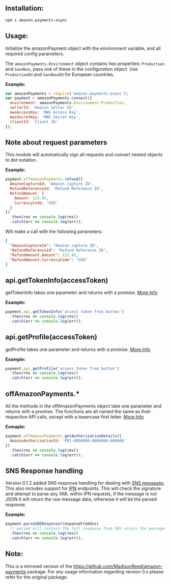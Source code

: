 ## Installation:

``` sh
npm i amazon-payments-async
```

## Usage:

Initialize the amazonPayment object with the environment variable, and all required config parameters.

The `amazonPayments.Environment` object contains two properties: `Production` and `Sandbox`, pass one of these in the configuration object. Use `ProductionEU` and `SandboxEU` for European countries.

__Example:__

``` js
var amazonPayments = require('amazon-payments-async');
var payment = amazonPayments.connect({
  environment: amazonPayments.Environment.Production,
  sellerId: 'Amazon Seller ID',
  mwsAccessKey: 'MWS Access Key',
  mwsSecretKey: 'MWS Secret Key',
  clientId: 'Client ID'
});
```

## Note about request parameters

This module will automatically sign all requests and convert nested objects to dot notation.

__Example:__
``` js
payment.offAmazonPayments.refund({
  AmazonCaptureId: 'Amazon capture ID',
  RefundReferenceId: 'Refund Reference ID',
  RefundAmount: {
    Amount: 123.45,
    CurrencyCode: 'USD'
  }
})
  .then(res => console.log(res))
  .catch(err => console.log(err));
```
Will make a call with the following parameters:
``` json
{
  "AmazonCaptureId": "Amazon capture ID",
  "RefundReferenceId": "Refund Reference ID",
  "RefundAmount.Amount": 123.45,
  "RefundAmount.CurrencyCode": "USD"
}
```

## api.getTokenInfo(accessToken)

getTokenInfo takes one parameter and returns with a promise.
[More Info](https://payments.amazon.com/documentation/lpwa/201749840#201749970)


__Example:__

``` js
payment.api.getTokenInfo('access token from button')
  .then(res => console.log(res))
  .catch(err => console.log(err));
```

## api.getProfile(accessToken)

getProfile takes one parameter and returns with a promise.
[More Info](https://payments.amazon.com/documentation/lpwa/201749840#201749970)



__Example:__

``` js
payment.api.getProfile('access token from button')  
  .then(res => console.log(res))
  .catch(err => console.log(err));
```


## offAmazonPayments.*

All the methods in the offAmazonPayments object take one parameter and returns with a promise.
The functions are all named the same as their respective API calls, except with a lowercase first letter.
[More Info](https://payments.amazon.com/documentation/apireference/)

__Exmaple:__
``` js
payment.offAmazonPayments.getAuthorizationDetails({
  AmazonAuthorizationId: 'P01-0000000-0000000-000000'
})  
  .then(res => console.log(res))
  .catch(err => console.log(err));
```

## SNS Response handling

Version 0.1.2 added SNS response handling for dealing with [SNS messages](http://docs.aws.amazon.com/sns/latest/dg/welcome.html). This also includes support for [IPN](https://payments.amazon.com/documentation/lpwa/201750560) endpoints. This will check the signature and attempt to parse any XML within IPN requests, if the message is not JSON it will return the raw message data, otherwise it will be the parsed response. 

__Example:__
``` js
payment.parseSNSResponse(responseFromSns)
  // parsed will contain the full response from SNS unless the message is an IPN notification, in which case it will be the JSON-ified XML from the message.
  .then(res => console.log(res))
  .catch(err => console.log(err));
```

## Note: 
This is a mirrored version of the https://github.com/MadisonReed/amazon-payments package. For any usage information regarding version 0.x please refer for the original package.
